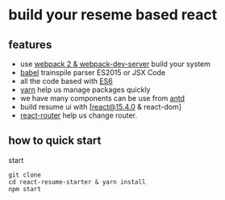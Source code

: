 # build your reseme based react

## features

- use [webpack 2 & webpack-dev-server]() build your system
- [babel]() trainspile parser ES2015 or JSX Code
- all the code based with [ES6]()
- [yarn]() help us manage packages quickly
- we have many components can be use from [antd]()
- build resume ui with [react@15.4.0 & react-dom]
- [react-router]() help us change router.

## how to quick start

start

```
git clone
cd react-resume-starter & yarn install
npm start
```

